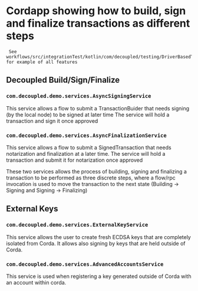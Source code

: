 # Cordapp showing how to build, sign and finalize transactions as different steps

```
 See workflows/src/integrationTest/kotlin/com/decoupled/testing/DriverBasedTest.kt for example of all features
```

## Decoupled Build/Sign/Finalize

### `com.decoupled.demo.services.AsyncSigningService`
This service allows a flow to submit a TransactionBuider that needs signing (by the local node) to be signed at later time
The service will hold a transaction and sign it once approved

### `com.decoupled.demo.services.AsyncFinalizationService`
This service allows a flow to submit a SignedTransaction that needs notarization and finalization at a later time.
The service will hold a transaction and submit it for notarization once approved

These two services allows the process of building, signing and finalizing a transaction to be performed as three discrete steps, 
where a flow/rpc invocation is used to move the transaction to the next state (Building -> Signing and Signing -> Finalizing)

## External Keys

### `com.decoupled.demo.services.ExternalKeyService` 
This service allows the user to create fresh ECDSA keys that are completely isolated from Corda. 
It allows also signing by keys that are held outside of Corda.
 
### `com.decoupled.demo.services.AdvancedAccountsService`
This service is used when registering a key generated outside of Corda with an account within corda. 

